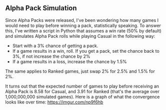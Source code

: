 ## Alpha Pack Simulation

Since Alpha Packs were released, I've been wondering how many games I would need to play before winning a pack, statistically speaking. To answer this, I've written a script in Python that assumes a win rate (50% by default) and simulates Alpha Pack rolls while playing Casual in the following way:

- Start with a 3% chance of getting a pack.
- If a game results in a win, roll. If you get a pack, set the chance back to 3%, if not increase the chance by 2%
- If a game results in a loss, increase the chance by 1.5%

The same applies to Ranked games, just swap 2% for 2.5% and 1.5% for 2%.

It turns out that the expected number of games to play before receiving an Alpha Pack is 8.58 for Casual, and 3.91 for Ranked (that's the average over 1,000,000,000 simulated games).
Here is a graph of what the convergence looks like over time: https://imgur.com/np9f6hb

